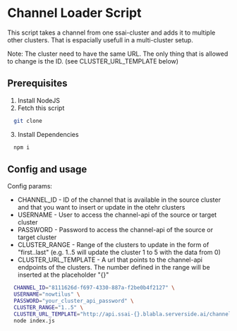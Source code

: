 # Channel Loader Script

This script takes a channel from one ssai-cluster and adds it to multiple other clusters. That is espacially usefull in a multi-cluster setup.

Note: The cluster need to have the same URL. The only thing that is allowed to change is the ID. (see CLUSTER_URL_TEMPLATE below)

## Prerequisites

1. Install NodeJS
2. Fetch this script

```bash
  git clone 
```

3. Install Dependencies

```bash
  npm i
```

## Config and usage

Config params:

- CHANNEL_ID - ID of the channel that is available in the source cluster and that you want to insert or update in the otehr clusters
- USERNAME - User to access the channel-api of the source or target cluster
- PASSWORD - Password to access the channel-api of the source or target cluster
- CLUSTER_RANGE - Range of the clusters to update in the form of "first..last" (e.g. 1..5 will update the cluster 1 to 5 with the data from 0)
- CLUSTER_URL_TEMPLATE - A url that points to the channel-api endpoints of the clusters. The number defined in the range will be inserted at the placeholder "{}"

```bash
  CHANNEL_ID="8111626d-f697-4330-887a-f2be0b4f2127" \
  USERNAME="nowtilus" \
  PASSWORD="your_cluster_api_password" \
  CLUSTER_RANGE="1..5" \
  CLUSTER_URL_TEMPLATE="http://api.ssai-{}.blabla.serverside.ai/channel-api/api/v1/channels" \
  node index.js
```
